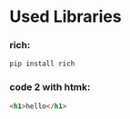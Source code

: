 # Used Libraries 
### rich:
```python
pip install rich
 ```
### code 2 with htmk:

```html
<h1>hello</h1>
```


